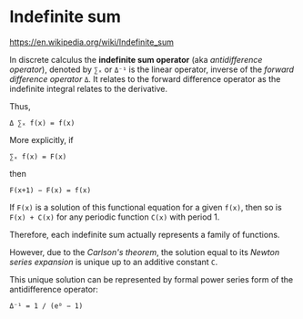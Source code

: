 # Indefinite sum

https://en.wikipedia.org/wiki/Indefinite_sum

In discrete calculus the **indefinite sum operator** (aka *antidifference operator*), denoted by `∑ₓ` or `Δ⁻¹` is the linear operator, inverse of the *forward difference operator* `Δ`. It relates to the forward difference operator as the indefinite integral relates to the derivative.

Thus, 

    Δ ∑ₓ f(x) = f(x)

More explicitly, if 

    ∑ₓ f(x) = F(x)

then

    F(x+1) − F(x) = f(x)

If `F(x)` is a solution of this functional equation for a given `f(x)`, then so is `F(x) + C(x)` for any periodic function `C(x)` with period 1. 

Therefore, each indefinite sum actually represents a family of functions. 

However, due to the *Carlson's theorem*, the solution equal to its *Newton series expansion* is unique up to an additive constant `C`. 

This unique solution can be represented by formal power series form of the antidifference operator:

    Δ⁻¹ = 1 / (eᴰ − 1)
